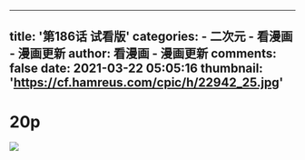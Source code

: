 
---
title: '第186话 试看版'
categories: 
    - 二次元
    - 看漫画 - 漫画更新
author: 看漫画 - 漫画更新
comments: false
date: 2021-03-22 05:05:16
thumbnail: 'https://cf.hamreus.com/cpic/h/22942_25.jpg'
---

<div>   
<h1>20p</h1>
            <img src="https://cf.hamreus.com/cpic/h/22942_25.jpg" referrerpolicy="no-referrer">  
</div>
            